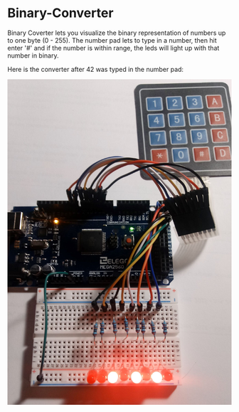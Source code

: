 # Binary-Converter
Binary Coverter lets you visualize the binary representation of numbers up to one byte (0 - 255). The number pad lets to type in a number, then hit enter '#' and if the number is within range, the leds will light up with that number in binary.

Here is the converter after 42 was typed in the number pad:

![alt text](https://github.com/crhaugen/Binary-Converter/blob/infoBranch/DemoPic/binaryPic.jpg)

